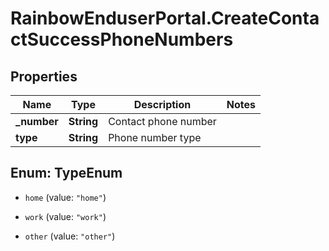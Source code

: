 # RainbowEnduserPortal.CreateContactSuccessPhoneNumbers

## Properties

Name | Type | Description | Notes
------------ | ------------- | ------------- | -------------
**_number** | **String** | Contact phone number | 
**type** | **String** | Phone number type | 



## Enum: TypeEnum


* `home` (value: `"home"`)

* `work` (value: `"work"`)

* `other` (value: `"other"`)





